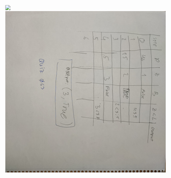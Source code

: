 ![](https://github.com/AleksandarDzudzevic/Unit-4-/blob/main/quiz063text.png)
![](https://github.com/AleksandarDzudzevic/Unit-4-/blob/main/quiz063work.jpg)
